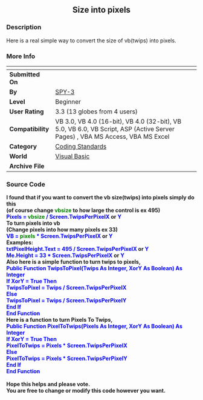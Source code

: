 ﻿<div align="center">

## Size into pixels


</div>

### Description

Here is a real simple way to convert the size of vb(twips) into pixels.
 
### More Info
 


<span>             |<span>
---                |---
**Submitted On**   |
**By**             |[SPY\-3](https://github.com/Planet-Source-Code/PSCIndex/blob/master/ByAuthor/spy-3.md)
**Level**          |Beginner
**User Rating**    |3.3 (13 globes from 4 users)
**Compatibility**  |VB 3\.0, VB 4\.0 \(16\-bit\), VB 4\.0 \(32\-bit\), VB 5\.0, VB 6\.0, VB Script, ASP \(Active Server Pages\) , VBA MS Access, VBA MS Excel
**Category**       |[Coding Standards](https://github.com/Planet-Source-Code/PSCIndex/blob/master/ByCategory/coding-standards__1-43.md)
**World**          |[Visual Basic](https://github.com/Planet-Source-Code/PSCIndex/blob/master/ByWorld/visual-basic.md)
**Archive File**   |[](https://github.com/Planet-Source-Code/spy-3-size-into-pixels__1-60111/archive/master.zip)





### Source Code

<b>I found that if you want to convert the vb size(twips) into pixels simply do this<br>
(of course change <font color="green">vbsize</font> to how large the control is ex 495)<br>
<font color="blue">Pixels = </font><font color="green">vbsize </font><font color="blue">/ Screen.TwipsPerPixelX</font> or <font color="blue">Y</font><br>
To turn pixels into vb<br>
(Change pixels into how many pixels ex 33)<br>
<font color="blue">VB = </font><font color="green">pixels</font> <font color="blue">* Screen.TwipsPerPixelX</font> or <font color="blue">Y</font><br>
Examples:<br>
<font color="blue">txtPixelHeight.Text = 495 / Screen.TwipsPerPixelX</font> or <font color="blue">Y</font><br>
<font color="blue">Me.Height = 33 * Screen.TwipsPerPixelX</font> or <font color="blue">Y</font><br>
Also here is a simple function to turn twips to pixels,<br>
<font color="blue">Public Function TwipsToPixel(Twips As Integer, XorY As Boolean) As Integer<br>
If XorY = True Then<br>
TwipsToPixel = Twips / Screen.TwipsPerPixelX<br>
Else<br>
TwipsToPixel = Twips / Screen.TwipsPerPixelY<br>
End If<br>
End Function<br>
</font>
Here is a function to turn Pixels To Twips,<br>
<font color="blue">
Public Function PixelToTwips(Pixels As Integer, XorY As Boolean) As Integer<br>
If XorY = True Then<br>
PixelToTwips = Pixels * Screen.TwipsPerPixelX<br>
Else<br>
PixelToTwips = Pixels * Screen.TwipsPerPixelY<br>
End If<br>
End Function<br>
</font><br>
Hope this helps and please vote.<br>You are free to change or modify this code however you want.

